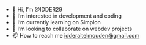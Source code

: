 - 👋 Hi, I’m @IDDER29
- 👀 I’m interested in development and coding
- 🌱 I’m currently learning on Simplon
- 💞️ I’m looking to collaborate on webdev projects
- 📫 How to reach me idderaitelmouden@gmail.com

<!---
IDDER29/IDDER29 is a ✨ special ✨ repository because its `README.md` (this file) appears on your GitHub profile.
You can click the Preview link to take a look at your changes.
--->
